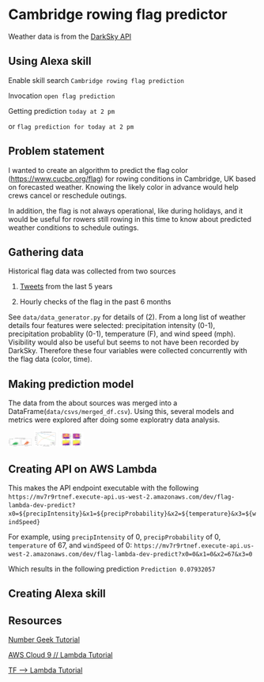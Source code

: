 # Cambridge rowing flag predictor
Weather data is from the [DarkSky API](https://darksky.net/dev)

## Using Alexa skill
Enable skill search `Cambridge rowing flag prediction`

Invocation `open flag prediction`

Getting prediction `today at 2 pm`

or `flag prediction for today at 2 pm`

## Problem statement
I wanted to create an algorithm to predict the flag color (https://www.cucbc.org/flag) for rowing conditions in Cambridge, UK based on forecasted weather. Knowing the likely color in advance would help crews cancel or reschedule outings.

In addition, the flag is not always operational, like during holidays, and it would be useful for rowers still rowing in this time to know about predicted weather conditions to schedule outings.


## Gathering data
Historical flag data was collected from two sources

1. [Tweets](https://twitter.com/cucbc) from the last 5 years 

2. Hourly checks of the flag in the past 6 months

See `data/data_generator.py` for details of (2). From a long list of weather details four features were selected: precipitation intensity (0-1), precipitation probablity (0-1), temperature (F), and wind speed (mph). Visibility would also be useful but seems to not have been recorded by DarkSky. Therefore these four variables were collected concurrently with the flag data (color, time).

## Making prediction model

The data from the about sources was merged into a DataFrame(`data/csvs/merged_df.csv`). Using this, several models and metrics were explored after doing some exploratry data analysis.

<img src="data/figs/data_viz.png" width="48">

<img src="data/figs/param_sweep.png" width="48">
 
<img src="data/figs/model_comparison_2.png" width="48">




## Creating API on AWS Lambda

This makes the API endpoint executable with the following
`https://mv7r9rtnef.execute-api.us-west-2.amazonaws.com/dev/flag-lambda-dev-predict?x0=${precipIntensity}&x1=${precipProbability}&x2=${temperature}&x3=${windSpeed}`

For example, using `precipIntensity` of 0, `precipProbability` of 0, `temperature` of 67, and `windSpeed` of 0:
`https://mv7r9rtnef.execute-api.us-west-2.amazonaws.com/dev/flag-lambda-dev-predict?x0=0&x1=0&x2=67&x3=0`

Which results in the following prediction
`Prediction 0.07932057`

## Creating Alexa skill

## Resources

[Number Geek Tutorial](https://gist.github.com/muttoni/0b1ee638f6c74a0681f9d694cf11ef63)

[AWS Cloud 9 // Lambda Tutorial](https://medium.com/snapdocs-product-blog/model-services-for-the-cloud-from-the-cloud-or-cloud9-lambda-gateway-data-in-use-d161de65a9cf)

[TF --> Lambda Tutorial](https://medium.com/tooso/serving-tensorflow-predictions-with-python-and-aws-lambda-facb4ab87ddd#.v01eyg8kh)

